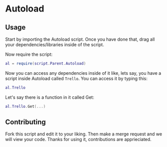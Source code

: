 # Autoload

## Usage
Start by importing the Autoload script.  Once you have done that, drag all your dependencies/libraries inside of the script.

Now require the script:
```lua
al = require(script.Parent.Autoload)
```

Now you can access any dependencies inside of it like, lets say, you have a script inside Autoload called ```Trello```.  You can access it by typing this:
```lua
al.Trello
```

Let's say there is a function in it called Get:
```lua
al.Trello.Get(...)
```

## Contributing
Fork this script and edit it to your liking.  Then make a merge request and we will view your code.  Thanks for using it, contributions are apprieciated.

